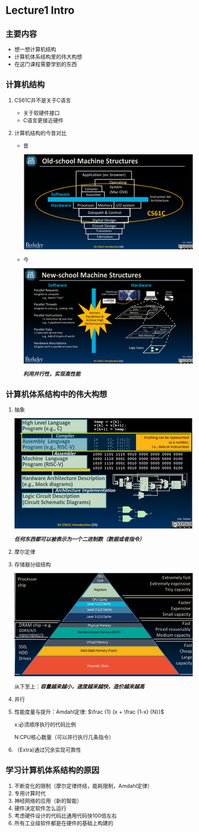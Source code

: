 # Lecture1 Intro

## 主要内容

* 想一想计算机结构
* 计算机体系结构里的伟大构想
* 在这门课程需要学到的东西



## 计算机结构

1. CS61C并不是关于C语言

   * 关于软硬件接口
   * C语言更接近硬件

2. 计算机结构的今昔对比

   * 昔

     <img src="../src/old-machine.png">

   * 今

     <img src="../src/new-machine.png">

     ***利用并行性，实现高性能***



## 计算机体系结构中的伟大构想

1. 抽象

   <img src="../src/abstrction.png">

   ***任何东西都可以被表示为一个二进制数（数据或者指令）***

   

2. 摩尔定律

3. 存储器分级结构

   <img src="../src/memory-h.png">

   从下至上：***容量越来越小，速度越来越快，造价越来越高***

   

4. 并行

5. 性能度量与提升：Amdahl定律: $\frac {1} {x + \frac {1-x} {N}}$
   
   x:必须顺序执行的代码比例
   
   N:CPU核心数量（可以并行执行几条指令）

6. （Extra)通过冗余实现可靠性



## 学习计算机体系结构的原因

1. 不断变化的限制（摩尔定律终结，能耗限制，Amdahl定律）
2. 专用计算时代
3. 神经网络的应用（新的智能）
4. 硬件决定软件怎么运行
5. 考虑硬件设计的代码比通用代码快100倍左右
6. 所有工业级软件都是在硬件的基础上构建的

